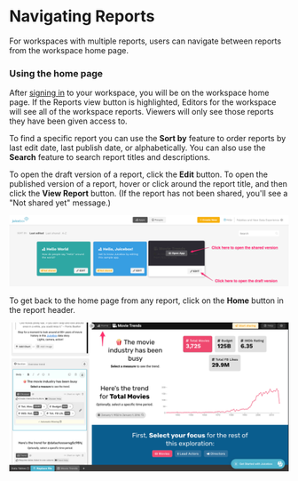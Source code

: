 # Navigating Reports

For workspaces with multiple reports, users can navigate between reports from the workspace home page.

### Using the home page

After [signing in](signing-in.md) to your workspace, you will be on the workspace home page. If the Reports view button is highlighted, Editors for the workspace will see all of the workspace reports. Viewers will only see those reports they have been given access to.

To find a specific report you can use the **Sort by** feature to order reports by last edit date, last publish date, or alphabetically. You can also use the **Search** feature to search report titles and descriptions.&#x20;

To open the draft version of a report, click the **Edit** button. To open the published version of a report, hover or click around the report title, and then click the **View Report** button. (If the report has not been shared, you'll see a "Not shared yet" message.) &#x20;

![Open the draft or shared version of a report from the home page](<../.gitbook/assets/image (266).png>)

To get back to the home page from any report, click on the **Home** button in the report header.

![Click the Home button to return to the workspace home page](<../.gitbook/assets/image (313).png>)
